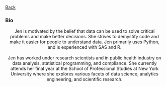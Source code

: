 [Back](https://zenjen-devs.github.io)

### Bio

<p align="center">
Jen is motivated by the belief that data can be used to solve critical problems and make better decisions. She strives to demystify code and make it easier for people to understand data. Jen primarily uses Python, and is experienced with SAS and R.
  <br>
  <br>
Jen has worked under research scientists and in public health industry on data analysis, statistical programming, and compliance. She currently attends her final year at the School of Professional Studies at New York University where she explores various facets of data science, analytics engineering, and scientific research. 
  </p>


